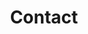 ---
title: Contact
layout: contact
menu:
  main:
    weight: 6
seo:
  page_title:
  meta_description: >-
    Get in touch with Keynecta using our contact form. Simple and direct communication for a complete online system to help you drive profits and value people.
  featured_image: /uploads/person-on-phone-in-manufacturing-plant-1.jpg
content_blocks:
  - _bookshop_name: hero
    heading: Contact Us
    body: >-
      Ready to elevate your organization with Keynecta? Fill out the form below or schedule a 30-minute introduction call to connect with us. We look forward to addressing your requests promptly.
    image_1:
      image_url: /uploads/person-on-phone-in-manufacturing-plant-1.jpg
      image_alt: Person on a phone in a manufacturing plant
    image_2:
      image_url:
      image_alt:
    button:
      button_url:
      button_text:
      open_in_new_tab: false
---
